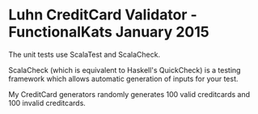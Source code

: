 Luhn CreditCard Validator - FunctionalKats January 2015
=======================================================

The unit tests use ScalaTest and ScalaCheck.  

ScalaCheck (which is equivalent to Haskell's QuickCheck) is a testing framework which allows automatic generation of inputs for your test.

My CreditCard generators randomly generates 100 valid creditcards and 100 invalid creditcards.
